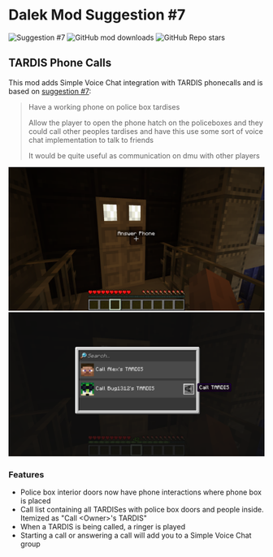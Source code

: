 # Dalek Mod Suggestion #7

![Suggestion #7](https://img.shields.io/badge/suggestion-7-blue)
![GitHub mod downloads](https://img.shields.io/github/downloads/bug1312/dm_suggestion_mods/v2.0.0%2B7/total?label=downloads)
![GitHub Repo stars](https://img.shields.io/github/stars/bug1312/dm_suggestion_mods)

## TARDIS Phone Calls

This mod adds Simple Voice Chat integration with TARDIS phonecalls and is based on [suggestion #7](https://discord.com/channels/217396856550981633/273107511400464384/919723482730885261):
> Have a working phone on police box tardises
>
> Allow the player to open the phone hatch on the policeboxes and they could call other peoples tardises and have this use some sort of voice chat implementation to talk to friends
>
> It would be quite useful as communication on dmu with other players

![Player about to answer the phone](.images/answering.png)
![Player going to call their friend](.images/gui.png)

### Features

- Police box interior doors now have phone interactions where phone box is placed
- Call list containing all TARDISes with police box doors and people inside. Itemized as "Call \<Owner>'s TARDIS"
- When a TARDIS is being called, a ringer is played
- Starting a call or answering a call will add you to a Simple Voice Chat group